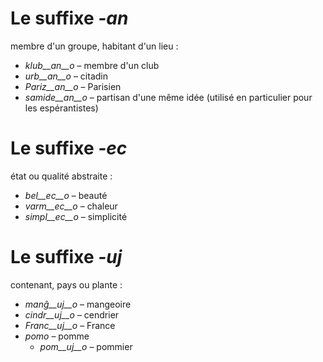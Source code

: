 # Le suffixe *-an*

membre d'un groupe, habitant d'un lieu :

- *klub__an__o*    – membre d'un club
- *urb__an__o*  – citadin
- *Pariz__an__o* – Parisien
- *samide__an__o*  – partisan d'une même idée (utilisé en particulier pour les espérantistes)
 

# Le suffixe *-ec*

état ou qualité abstraite :

- *bel__ec__o*   – beauté
- *varm__ec__o*  – chaleur
- *simpl__ec__o* – simplicité
 

# Le suffixe *-uj*

contenant, pays ou plante :

- *manĝ__uj__o*  – mangeoire
- *cindr__uj__o* – cendrier
- *Franc__uj__o* – France
- *pomo*   – pomme
	- *pom__uj__o*   – pommier
